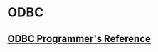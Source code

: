 # ODBC

## [ODBC Programmer's Reference](https://docs.microsoft.com/en-us/sql/odbc/reference/odbc-programmer-s-reference?view=sql-server-ver15)
